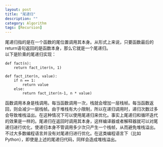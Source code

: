 ```yaml
---
layout: post
title: "尾递归"
description: ""
category: Algorithm
tags: [Recursion]
---
```

尾递归指的是在一个函数的尾位置调用其本身。从形式上来说，只要函数最后的return语句返回的是函数本身，那么它就是一个尾递归。    
以下是阶乘的尾递归实现：    

    def fact(n):
        return fact_iter(n, 1)

    def fact_iter(n, value):
        if n == 1:
            return value
        else:
            return fact_iter(n-1, n * value)

函数调用本身是栈调用。每当函数调用一次，栈就会增加一层栈帧。每当函数返回，则会减少一层栈帧。由于堆栈有大小限制，所以在递归调用时，递归次数过多会导致堆栈溢出。在这种情况下可以使用尾递归来优化。事实上尾递归和循环迭代的效果是一样的。尾递归在返回时调用其本身，这样编译器或者解释器就可以对尾递归进行优化，使递归本身不管调用多少次只产生一个栈帧，从而避免堆栈溢出。不过大多数编程语言并没有对尾递归进行优化。在这类编程语言下（比如Python），即使是上述的尾递归代码，同样会造成堆栈溢出。
